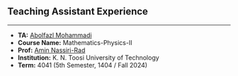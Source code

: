 ## Teaching Assistant Experience
----

- **TA:** [Abolfazl Mohammadi](www.linkedin.com/in/abolfazl--mohammadi)  
- **Course Name:** Mathematics-Physics-II 
- **Prof:** [Amin Nassiri-Rad](https://scholar.google.com/citations?user=R1W5McwAAAAJ&hl=en)  
- **Institution:** K. N. Toosi University of Technology  
- **Term:** 4041 (5th Semester, 1404 / Fall 2024)  